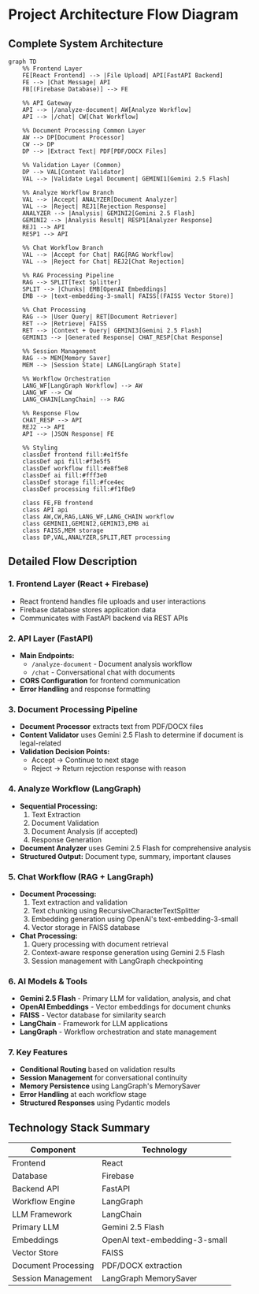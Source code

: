 # Project Architecture Flow Diagram

## Complete System Architecture

```mermaid
graph TD
    %% Frontend Layer
    FE[React Frontend] --> |File Upload| API[FastAPI Backend]
    FE --> |Chat Message| API
    FB[(Firebase Database)] --> FE
    
    %% API Gateway
    API --> |/analyze-document| AW[Analyze Workflow]
    API --> |/chat| CW[Chat Workflow]
    
    %% Document Processing Common Layer
    AW --> DP[Document Processor]
    CW --> DP
    DP --> |Extract Text| PDF[PDF/DOCX Files]
    
    %% Validation Layer (Common)
    DP --> VAL[Content Validator]
    VAL --> |Validate Legal Document| GEMINI1[Gemini 2.5 Flash]
    
    %% Analyze Workflow Branch
    VAL --> |Accept| ANALYZER[Document Analyzer]
    VAL --> |Reject| REJ1[Rejection Response]
    ANALYZER --> |Analysis| GEMINI2[Gemini 2.5 Flash]
    GEMINI2 --> |Analysis Result| RESP1[Analyzer Response]
    REJ1 --> API
    RESP1 --> API
    
    %% Chat Workflow Branch  
    VAL --> |Accept for Chat| RAG[RAG Workflow]
    VAL --> |Reject for Chat| REJ2[Chat Rejection]
    
    %% RAG Processing Pipeline
    RAG --> SPLIT[Text Splitter]
    SPLIT --> |Chunks| EMB[OpenAI Embeddings]
    EMB --> |text-embedding-3-small| FAISS[(FAISS Vector Store)]
    
    %% Chat Processing
    RAG --> |User Query| RET[Document Retriever]
    RET --> |Retrieve| FAISS
    RET --> |Context + Query| GEMINI3[Gemini 2.5 Flash]
    GEMINI3 --> |Generated Response| CHAT_RESP[Chat Response]
    
    %% Session Management
    RAG --> MEM[Memory Saver]
    MEM --> |Session State| LANG[LangGraph State]
    
    %% Workflow Orchestration
    LANG_WF[LangGraph Workflow] --> AW
    LANG_WF --> CW
    LANG_CHAIN[LangChain] --> RAG
    
    %% Response Flow
    CHAT_RESP --> API
    REJ2 --> API
    API --> |JSON Response| FE
    
    %% Styling
    classDef frontend fill:#e1f5fe
    classDef api fill:#f3e5f5
    classDef workflow fill:#e8f5e8
    classDef ai fill:#fff3e0
    classDef storage fill:#fce4ec
    classDef processing fill:#f1f8e9
    
    class FE,FB frontend
    class API api
    class AW,CW,RAG,LANG_WF,LANG_CHAIN workflow
    class GEMINI1,GEMINI2,GEMINI3,EMB ai
    class FAISS,MEM storage
    class DP,VAL,ANALYZER,SPLIT,RET processing
```

## Detailed Flow Description

### 1. **Frontend Layer (React + Firebase)**
- React frontend handles file uploads and user interactions
- Firebase database stores application data
- Communicates with FastAPI backend via REST APIs

### 2. **API Layer (FastAPI)**
- **Main Endpoints:**
  - `/analyze-document` - Document analysis workflow
  - `/chat` - Conversational chat with documents
- **CORS Configuration** for frontend communication
- **Error Handling** and response formatting

### 3. **Document Processing Pipeline**
- **Document Processor** extracts text from PDF/DOCX files
- **Content Validator** uses Gemini 2.5 Flash to determine if document is legal-related
- **Validation Decision Points:**
  - Accept → Continue to next stage
  - Reject → Return rejection response with reason

### 4. **Analyze Workflow (LangGraph)**
- **Sequential Processing:**
  1. Text Extraction
  2. Document Validation
  3. Document Analysis (if accepted)
  4. Response Generation
- **Document Analyzer** uses Gemini 2.5 Flash for comprehensive analysis
- **Structured Output:** Document type, summary, important clauses

### 5. **Chat Workflow (RAG + LangGraph)**
- **Document Processing:**
  1. Text extraction and validation
  2. Text chunking using RecursiveCharacterTextSplitter
  3. Embedding generation using OpenAI's text-embedding-3-small
  4. Vector storage in FAISS database
- **Chat Processing:**
  1. Query processing with document retrieval
  2. Context-aware response generation using Gemini 2.5 Flash
  3. Session management with LangGraph checkpointing

### 6. **AI Models & Tools**
- **Gemini 2.5 Flash** - Primary LLM for validation, analysis, and chat
- **OpenAI Embeddings** - Vector embeddings for document chunks
- **FAISS** - Vector database for similarity search
- **LangChain** - Framework for LLM applications
- **LangGraph** - Workflow orchestration and state management

### 7. **Key Features**
- **Conditional Routing** based on validation results
- **Session Management** for conversational continuity
- **Memory Persistence** using LangGraph's MemorySaver
- **Error Handling** at each workflow stage
- **Structured Responses** using Pydantic models

## Technology Stack Summary

| Component | Technology |
|-----------|------------|
| Frontend | React |
| Database | Firebase |
| Backend API | FastAPI |
| Workflow Engine | LangGraph |
| LLM Framework | LangChain |
| Primary LLM | Gemini 2.5 Flash |
| Embeddings | OpenAI text-embedding-3-small |
| Vector Store | FAISS |
| Document Processing | PDF/DOCX extraction |
| Session Management | LangGraph MemorySaver |